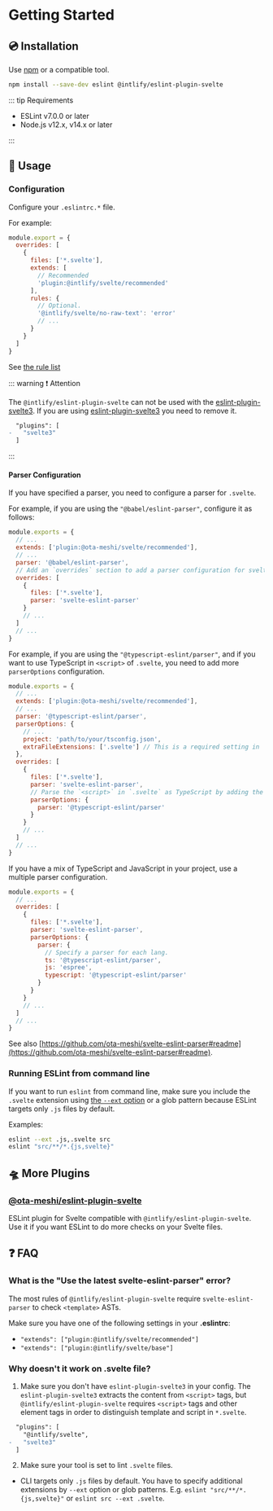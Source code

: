 # Getting Started

## :cd: Installation

Use [npm](https://www.npmjs.com/) or a compatible tool.

```sh
npm install --save-dev eslint @intlify/eslint-plugin-svelte
```

::: tip Requirements

- ESLint v7.0.0 or later
- Node.js v12.x, v14.x or later

:::

## :rocket: Usage

### Configuration

Configure your `.eslintrc.*` file.

For example:

```js
module.export = {
  overrides: [
    {
      files: ['*.svelte'],
      extends: [
        // Recommended
        'plugin:@intlify/svelte/recommended'
      ],
      rules: {
        // Optional.
        '@intlify/svelte/no-raw-text': 'error'
        // ...
      }
    }
  ]
}
```

See [the rule list](./rules/README.md)

::: warning ❗ Attention

The `@intlify/eslint-plugin-svelte` can not be used with the [eslint-plugin-svelte3].
If you are using [eslint-plugin-svelte3] you need to remove it.

```diff
  "plugins": [
-   "svelte3"
  ]
```

:::

[eslint-plugin-svelte3]: https://github.com/sveltejs/eslint-plugin-svelte3

#### Parser Configuration

If you have specified a parser, you need to configure a parser for `.svelte`.

For example, if you are using the `"@babel/eslint-parser"`, configure it as follows:

```js
module.exports = {
  // ...
  extends: ['plugin:@ota-meshi/svelte/recommended'],
  // ...
  parser: '@babel/eslint-parser',
  // Add an `overrides` section to add a parser configuration for svelte.
  overrides: [
    {
      files: ['*.svelte'],
      parser: 'svelte-eslint-parser'
    }
    // ...
  ]
  // ...
}
```

For example, if you are using the `"@typescript-eslint/parser"`, and if you want to use TypeScript in `<script>` of `.svelte`, you need to add more `parserOptions` configuration.

```js
module.exports = {
  // ...
  extends: ['plugin:@ota-meshi/svelte/recommended'],
  // ...
  parser: '@typescript-eslint/parser',
  parserOptions: {
    // ...
    project: 'path/to/your/tsconfig.json',
    extraFileExtensions: ['.svelte'] // This is a required setting in `@typescript-eslint/parser` v4.24.0.
  },
  overrides: [
    {
      files: ['*.svelte'],
      parser: 'svelte-eslint-parser',
      // Parse the `<script>` in `.svelte` as TypeScript by adding the following configuration.
      parserOptions: {
        parser: '@typescript-eslint/parser'
      }
    }
    // ...
  ]
  // ...
}
```

If you have a mix of TypeScript and JavaScript in your project, use a multiple parser configuration.

```js
module.exports = {
  // ...
  overrides: [
    {
      files: ['*.svelte'],
      parser: 'svelte-eslint-parser',
      parserOptions: {
        parser: {
          // Specify a parser for each lang.
          ts: '@typescript-eslint/parser',
          js: 'espree',
          typescript: '@typescript-eslint/parser'
        }
      }
    }
    // ...
  ]
  // ...
}
```

See also [https://github.com/ota-meshi/svelte-eslint-parser#readme](https://github.com/ota-meshi/svelte-eslint-parser#readme).

### Running ESLint from command line

If you want to run `eslint` from command line, make sure you include the `.svelte` extension using [the `--ext` option](https://eslint.org/docs/user-guide/configuring#specifying-file-extensions-to-lint) or a glob pattern because ESLint targets only `.js` files by default.

Examples:

```bash
eslint --ext .js,.svelte src
eslint "src/**/*.{js,svelte}"
```

## 🛸 More Plugins

### [@ota-meshi/eslint-plugin-svelte](https://ota-meshi.github.io/eslint-plugin-svelte/)

ESLint plugin for Svelte compatible with `@intlify/eslint-plugin-svelte`.
Use it if you want ESLint to do more checks on your Svelte files.

## :question: FAQ

### What is the "Use the latest svelte-eslint-parser" error?

The most rules of `@intlify/eslint-plugin-svelte` require `svelte-eslint-parser` to check `<template>` ASTs.

Make sure you have one of the following settings in your **.eslintrc**:

- `"extends": ["plugin:@intlify/svelte/recommended"]`
- `"extends": ["plugin:@intlify/svelte/base"]`

<!-- See also: "[Use together with custom parsers](#use-together-with-custom-parsers)" section. -->

### Why doesn't it work on .svelte file?

1. Make sure you don't have `eslint-plugin-svelte3` in your config. The `eslint-plugin-svelte3` extracts the content from `<script>` tags, but `@intlify/eslint-plugin-svelte` requires `<script>` tags and other element tags in order to distinguish template and script in `*.svelte`.

```diff
  "plugins": [
    "@intlify/svelte",
-   "svelte3"
  ]
```

2. Make sure your tool is set to lint `.svelte` files.

- CLI targets only `.js` files by default. You have to specify additional extensions by `--ext` option or glob patterns. E.g. `eslint "src/**/*.{js,svelte}"` or `eslint src --ext .svelte`.
